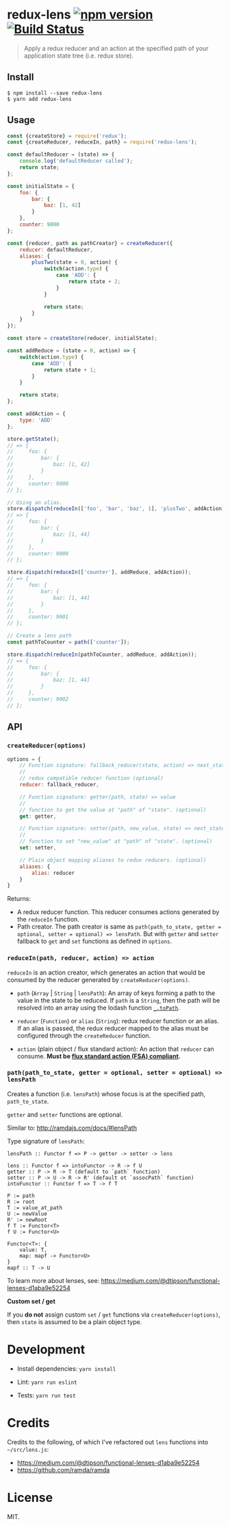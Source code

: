 # redux-lens [![npm version](https://img.shields.io/npm/v/redux-lens.svg?style=flat)](https://www.npmjs.com/package/redux-lens) [![Build Status](https://travis-ci.org/dashed/redux-lens.svg?branch=master)](https://travis-ci.org/dashed/redux-lens)

> Apply a redux reducer and an action at the specified path of your application state tree (i.e. redux store).

## Install

```
$ npm install --save redux-lens
$ yarn add redux-lens
```

## Usage

```js
const {createStore} = require('redux');
const {createReducer, reduceIn, path} = require('redux-lens');

const defaultReducer = (state) => {
    console.log('defaultReducer called');
    return state;
};

const initialState = {
    foo: {
        bar: {
            baz: [1, 42]
        }
    },
    counter: 9000
};

const {reducer, path as pathCreator} = createReducer({
    reducer: defaultReducer,
    aliases: {
        plusTwo(state = 0, action) {
            switch(action.type) {
                case 'ADD': {
                    return state + 2;
                }
            }

            return state;
        }
    }
});

const store = createStore(reducer, initialState);

const addReduce = (state = 0, action) => {
    switch(action.type) {
        case 'ADD': {
            return state + 1;
        }
    }

    return state;
};

const addAction = {
    type: 'ADD'
};

store.getState();
// => {
//     foo: {
//         bar: {
//             baz: [1, 42]
//         }
//     },
//     counter: 9000
// };

// Using an alias.
store.dispatch(reduceIn(['foo', 'bar', 'baz', 1], 'plusTwo', addAction));
// => {
//     foo: {
//         bar: {
//             baz: [1, 44]
//         }
//     },
//     counter: 9000
// };

store.dispatch(reduceIn(['counter'], addReduce, addAction));
// => {
//     foo: {
//         bar: {
//             baz: [1, 44]
//         }
//     },
//     counter: 9001
// };

// Create a lens path
const pathToCounter = path(['counter']);

store.dispatch(reduceIn(pathToCounter, addReduce, addAction));
// => {
//     foo: {
//         bar: {
//             baz: [1, 44]
//         }
//     },
//     counter: 9002
// };
```

## API

### `createReducer(options)`

```js
options = {
    // Function signature: fallback_reducer(state, action) => next_state
    //
    // redux compatible reducer function (optional)
    reducer: fallback_reducer,

    // Function signature: getter(path, state) => value
    //
    // function to get the value at "path" of "state". (optional)
    get: getter,

    // Function signature: setter(path, new_value, state) => next_state
    //
    // function to set "new_value" at "path" of "state". (optional)
    set: setter,

    // Plain object mapping aliases to redux reducers. (optional)
    aliases: {
        alias: reducer
    }
}
```

Returns:

- A redux reducer function. This reducer consumes actions generated by the `reduceIn` function.
- Path creator. The path creator is same as `path(path_to_state, getter = optional, setter = optional) => lensPath`. But with `getter` and `setter` fallback to `get` and `set` functions as defined in `options`.

### `reduceIn(path, reducer, action) => action`

`reduceIn` is an action creator, which generates an action that would be consumed by the reducer generated by `createReducer(options)`.

- `path` (`Array` | `String` | `lensPath`): An array of keys forming a path to the value in the state to be reduced. If `path` is a `String`, then the path will be resolved into an array using the lodash function [`_.toPath`](https://lodash.com/docs/4.17.4#toPath).

- `reducer` (`Function`) or `alias` (`String`): redux reducer function or an alias. If an alias is passed, the redux reducer mapped to the alias must be configured through the `createReducer` function.

- `action` (plain object / flux standard action): An action that `reducer` can consume. **Must be [flux standard action (FSA) compliant](https://github.com/acdlite/flux-standard-action).**

### `path(path_to_state, getter = optional, setter = optional) => lensPath`

Creates a function (i.e. `lensPath`) whose focus is at the specified path, `path_to_state`.

`getter` and `setter` functions are optional.

Similar to: http://ramdajs.com/docs/#lensPath

Type signature of `lensPath`:

```
lensPath :: Functor f => P -> getter -> setter -> lens

lens :: Functor f => intoFunctor -> R -> f U
getter :: P -> R -> T (default to `path` function)
setter :: P -> U -> R -> R' (default ot `assocPath` function)
intoFunctor :: Functor f => T -> f T

P := path
R := root
T := value_at_path
U := newValue
R' := newRoot
f T := Functor<T>
f U := Functor<U>

Functor<T>: {
    value: T,
    map: mapf -> Functor<U>
}
mapf :: T -> U
```

To learn more about lenses, see: https://medium.com/@dtipson/functional-lenses-d1aba9e52254

**Custom set / get**

If you **do not** assign custom `set` / `get` functions via `createReducer(options)`, then `state` is assumed to be a plain object type.


Development
===========

- Install dependencies: `yarn install`

- Lint: `yarn run eslint`

- Tests: `yarn run test`

Credits
=======

Credits to the following, of which I've refactored out `lens` functions into `~/src/lens.js`:

- https://medium.com/@dtipson/functional-lenses-d1aba9e52254
- https://github.com/ramda/ramda

License
=======

MIT.
